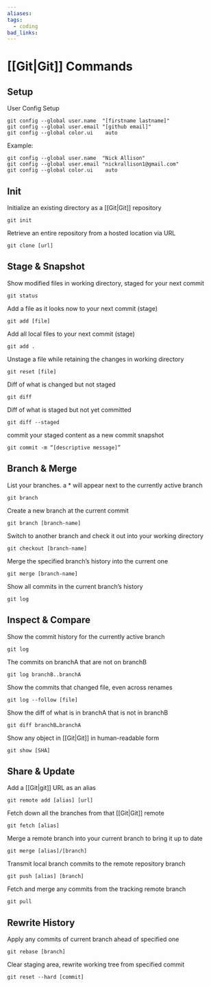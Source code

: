 ```yaml
---
aliases: 
tags:
  - coding
bad_links:
---
```

# [[Git|Git]] Commands

## Setup

User Config Setup
```
git config --global user.name  "[firstname lastname]"
git config --global user.email "[github email]"
git config --global color.ui    auto
```

Example:
```
git config --global user.name  "Nick Allison"
git config --global user.email "nickrallison1@gmail.com"
git config --global color.ui    auto
```

## Init

Initialize an existing directory as a [[Git|Git]] repository
```
git init 
```

Retrieve an entire repository from a hosted location via URL
```
git clone [url]  
```

## Stage & Snapshot

Show modified files in working directory, staged for your next commit
```
git status  
```

Add a file as it looks now to your next commit (stage)  
```
git add [file]
```

Add all local files to your next commit (stage)
```
git add .
```

Unstage a file while retaining the changes in working directory  
```
git reset [file]
```

Diff of what is changed but not staged  
```
git diff
```

Diff of what is staged but not yet committed
```
git diff --staged  
```

commit your staged content as a new commit snapshot
```
git commit -m “[descriptive message]”  
```

## Branch & Merge

List your branches. a * will appear next to the currently active branch
```
git branch
```

Create a new branch at the current commit
```
git branch [branch-name]
```

Switch to another branch and check it out into your working directory
```
git checkout [branch-name]
```

Merge the specified branch’s history into the current one
```
git merge [branch-name]
```

Show all commits in the current branch’s history
```
git log  
```

## Inspect & Compare

Show the commit history for the currently active branch
```
git log
```

The commits on branchA that are not on branchB
```
git log branchB..branchA
```

Show the commits that changed file, even across renames
```
git log --follow [file]
```

Show the diff of what is in branchA that is not in branchB
```
git diff branchB…branchA
```

Show any object in [[Git|Git]] in human-readable form
```
git show [SHA]
```

## Share & Update

Add a [[Git|git]] URL as an alias
```
git remote add [alias] [url]
```

Fetch down all the branches from that [[Git|Git]] remote
```
git fetch [alias]
```

Merge a remote branch into your current branch to bring it up to date
```
git merge [alias]/[branch]  
```

Transmit local branch commits to the remote repository branch
```
git push [alias] [branch]  
```

Fetch and merge any commits from the tracking remote branch
```
git pull  
```

## Rewrite History

Apply any commits of current branch ahead of specified one
```
git rebase [branch]
```

Clear staging area, rewrite working tree from specified commit  
```
git reset --hard [commit]  
```
